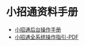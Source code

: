 # 小招通资料手册

- [小招通后台操作手册](zxt_operation_manual.md)
- [小招通全系统操作指引-PDF](/assets/xzt_guidelines_v1.1.pdf)